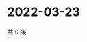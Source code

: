 # 2022-03-23

共 0 条

<!-- BEGIN WEIBO -->
<!-- 最后更新时间 Wed Mar 23 2022 15:01:04 GMT+0800 (China Standard Time) -->

<!-- END WEIBO -->
